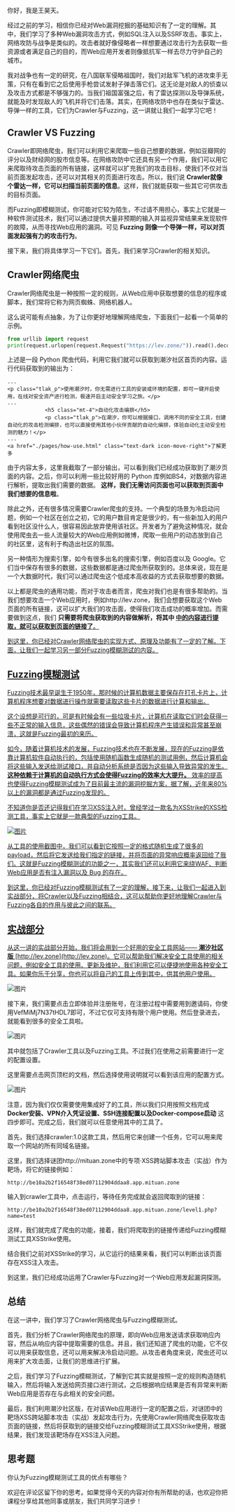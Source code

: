 你好，我是王昊天。

经过之前的学习，相信你已经对Web漏洞挖掘的基础知识有了一定的理解。其中，我们学习了多种Web漏洞攻击方式，例如SQL注入以及SSRF攻击。事实上，网络攻防与战争是类似的。攻击者就好像侵略者一样想要通过攻击行为去获取一些资源或者满足自己的目的，而Web应用开发者则像抵抗军一样去尽力守护自己的城市。

我对战争也有一定的研究，在八国联军侵略祖国时，我们对敌军飞机的进攻束手无策，只有在看到它之后使用手枪尝试发射子弹击落它们。这无论是对敌人的侦查以及攻击方式都是不够强力的。当我们祖国富强之后，有了雷达探测以及导弹系统，就能及时发现敌人的飞机并将它们击落。其实，在网络攻防中也存在类似于雷达、导弹一样的工具，它们为Crawler与Fuzzing，这一讲就让我们一起学习它吧！

## Crawler VS Fuzzing

Crawler即网络爬虫，我们可以利用它来爬取一些自己想要的数据，例如豆瓣网的评分以及财经网的股市信息等。在网络攻防中它还具有另一个作用，我们可以用它来爬取待攻击页面的所有链接，这样就可以扩充我们的攻击目标，使我们不仅对当前页面发起攻击，还可以对其相关的页面进行攻击。所以，我们说 **Crawler就像个雷达一样，它可以扫描当前页面的信息**。这样，我们就能获取一些其它可供攻击的目标页面。

而Fuzzing即模糊测试，你可能对它较为陌生，不过请不用担心，事实上它就是一种软件测试技术，我们可以通过提供大量非预期的输入并监视异常结果来发现软件的故障，从而寻找Web应用的漏洞。可见 **Fuzzing 则像一个导弹一样，可以对页面发起强有力的攻击行为**。

接下来，我们将具体学习一下它们。首先，我们来学习Crawler的相关知识。

## Crawler网络爬虫

Crawler网络爬虫是一种按照一定的规则，从Web应用中获取想要的信息的程序或脚本，我们常将它称为网页蜘蛛、网络机器人。

这么说可能有点抽象，为了让你更好地理解网络爬虫，下面我们一起看一个简单的示例。

```python
from urllib import request
print(request.urlopen(request.Request("https://lev.zone/")).read().decode("utf-8"))

```

上述是一段 Python 爬虫代码，利用它我们就可以获取到潮汐社区首页的内容。运行代码获取到的输出为：

```plain
...
<p class="tlak_p">使用潮汐时，你无需进行工具的安装或环境的配置，即可一键开启使用，在线对安全资产进行检测，极速开启主动安全学习之旅。</p>
...
            <h5 class="mt-4">自动化攻击编排</h5>
            <p class="tlak_p">在潮汐，你可以根据接口，调用不同的安全工具，创建自动化的攻击检测编排，也可以直接使用其他小伙伴贡献的自动化编排，体验自动化主动安全检测的魅力！</p>
...
<a href="./pages/how-use.html" class="text-dark icon-move-right">了解更多

```

由于内容太多，这里我截取了一部分输出，可以看到我们已经成功获取到了潮汐页面的内容。之后，你可以利用一些比较好用的 Python 库例如BS4，对数据内容进行解析，提取出我们需要的数据。 **这样，我们无需访问页面也可以获取到页面中我们想要的信息啦**。

除此之外，还有很多情况需要Crawler爬虫的支持。一个典型的场景为冷启动问题，例如一个社区在创立之初，它的用户数目肯定是很少的，有一些新加入的用户看到社区没什么人，很容易因此放弃使用该社区。开发者为了避免这种情况，就会使用爬虫去一些人流量较大的Web应用例如微博，爬取一些用户的动态放到自己的社区里，这有利于构造出社区的氛围。

另一种情形为搜索引擎，如今有很多出名的搜索引擎，例如百度以及 Google。它们当中保存有很多的数据，这些数据都是通过爬虫所获取到的。总体来说，现在是一个大数据时代，我们可以通过爬虫这个低成本高收益的方式去获取想要的数据。

以上都是爬虫的通用功能，而对于攻击者而言，爬虫对我们也是有很多帮助的。当我们想要攻击一个Web应用时，例如http://lev.zone，我们会想要获取这个Web页面的所有链接，这可以扩大我们的攻击面，使得我们攻击成功的概率增加。而需要做到这点，我们 **只需要将爬虫获取到的内容做解析，将其中 <a href=“xxx”> 中的内容进行提取，就可以获取到页面的链接了**。

到这里，你已经对Crawler网络爬虫的实现方式、原理及功能有了一定的了解。下面，让我们一起学习另一部分Fuzzing模糊测试的内容。

## Fuzzing模糊测试

Fuzzing技术最早诞生于1950年，那时候的计算机数据主要保存在打孔卡片上，计算机程序想要对数据进行操作就需要读取这些卡片的数据进行计算和输出。

这个设想是可行的，可是有时候会有一些垃圾卡片，计算机在读取它们时会获得一些不正常的输入信息，这些偶然的错误会导致计算机程序产生错误和异常甚至崩溃，这就是Fuzzing最初的来历。

如今，随着计算机技术的发展，Fuzzing技术也在不断发展，现在的Fuzzing是依靠计算机软件自动执行的，包括使用随机函数生成随机的测试用例，然后计算机会将这些输入发送给测试接口，并自动分析系统是否因为这些输入导致异常的发生。 **这种依赖于计算机的自动执行方式会使得Fuzzing的效率大大提升。** 效率的提高也使得Fuzzing模糊测试成为了目前最主流的漏洞挖掘方案，据了解，近年来80%以上的漏洞都是通过Fuzzing发现的。

不知道你是否还记得我们在学习XSS注入时，曾经学过一款名为XSStrike的XSS检测工具，事实上它就是一款典型的Fuzzing工具。

![图片](https://static001.geekbang.org/resource/image/8a/64/8a63d2258f7ca226a2edcc51d3255f64.png?wh=1111x675)

从工具的使用截图中，我们可以看到它按照一定的格式随机生成了很多的payload，然后将它发送给我们指定的链接，并将页面的异常响应概率返回给了我们。这就是Fuzzing模糊测试的功能之一，其实我们还可以利用它来绕WAF、判断Web应用是否有注入漏洞以及 Bug 的存在。

到这里，你已经对Fuzzing模糊测试有了一定的理解，接下来，让我们一起进入到实战部分，将Crawler以及Fuzzing相结合，这可以帮助你更好地理解Crawler与Fuzzing各自的作用与彼此之间的联系。

## 实战部分

从这一讲的实战部分开始，我们将会用到一个好用的安全工具网站—— **潮汐社区版** [http://lev.zone](http://lev.zone)。它可以帮助我们解决安全工具使用的相关问题，例如安全工具的使用、更新及维护，我们利用它可以便捷地使用各种安全工具。如果你乐于分享，你也可以将自己的工具上传到其中，供其他用户使用。

![图片](https://static001.geekbang.org/resource/image/94/c6/9415e75ecf0c4be95d82d264c13337c6.png?wh=1120x483)

接下来，我们需要点击立即体验并注册账号，在注册过程中需要用到邀请码，你使用VefMiMj7N37tHDL7即可，不过它仅可支持有限个用户使用。然后登录进去，就能看到很多的安全工具啦。

![图片](https://static001.geekbang.org/resource/image/40/6c/40c6991ddbe70eb71b48fb8cd2baa56c.png?wh=1163x606)

其中就包括了Crawler工具以及Fuzzing工具。不过我们在使用之前需要进行一定的配置设置。

这里需要点击网页顶栏的文档，然后选择使用说明就可以看到该应用的配置方式。

![图片](https://static001.geekbang.org/resource/image/31/3e/31f941661d7yyb5e41848fc4dd62383e.png?wh=1349x596)

注意，因为我们仅仅需要使用集成好了的工具，所以我们只用按照文档完成 **Docker安装、VPN介入凭证设置、SSH连接配置以及Docker-compose启动** 这四步即可。完成之后，我们就可以任意使用其中的工具了。

首先，我们选择crawler:1.0这款工具，然后用它来创建一个任务，它可以用来爬取一个网站的所有同域名链接。

这里，我们选择谜团http://mituan.zone中的专项·XSS跨站脚本攻击（实战）作为靶场，将它的链接例如：

```plain
http://be10a2b2f16548f38ed07112904ddaa8.app.mituan.zone

```

输入到crawler工具中，点击运行，等待任务完成就会返回爬取到的链接：

```plain
http://be10a2b2f16548f38ed07112904ddaa8.app.mituan.zone/level1.php?name=test

```

这样，我们就完成了爬虫的功能，接着，我们将爬取到的链接传递给Fuzzing模糊测试工具XSStrike使用。

结合我们之前对XSStrike的学习，从它运行的结果来看，我们可以判断出该页面存在XSS注入攻击。

到这里，我们已经成功运用了Crawler与Fuzzing对一个Web应用发起漏洞探测。

## 总结

在这一讲中，我们学习了Crawler网络爬虫与Fuzzing模糊测试。

首先，我们分析了Crawler网络爬虫的原理，即向Web应用发送请求获取响应内容，然后从响应内容中提取需要的信息。并且，我们还知道了爬虫的功能，它不仅可以用来获取信息，还可以用来解决冷启动问题。从攻击者角度来说，爬虫还可以用来扩大攻击面，让我们的思维进行扩展。

之后，我们学习了Fuzzing模糊测试，了解到它其实就是按照一定的规则构造随机输入，然后将输入发送给网页接口进行测试，之后根据响应结果是否有异常来判断Web应用是否存在与此相关的安全问题。

最后，我们利用潮汐社区版，在对该Web应用进行一定的配置之后，对谜团中的靶场XSS跨站脚本攻击（实战）发起攻击行为，先使用Crawler网络爬虫获取攻击页面的链接，然后将获取到的链接交给Fuzzing模糊测试工具XSStrike使用，根据结果，我们发现该靶场存在XSS注入问题。

## 思考题

你认为Fuzzing模糊测试工具的优点有哪些？

欢迎在评论区留下你的思考。如果觉得今天的内容对你有所帮助的话，也欢迎你把课程分享给其他同事或朋友，我们共同学习进步！